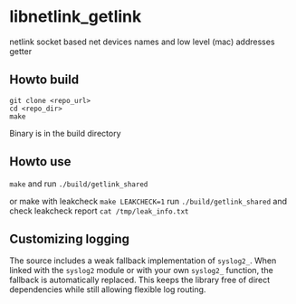 # libnetlink_getlink
netlink socket based net devices names and low level (mac) addresses getter

## Howto build
```
git clone <repo_url>
cd <repo_dir>
make
```
Binary is in the build directory

## Howto use
`make` and run `./build/getlink_shared`

or make with leakcheck `make LEAKCHECK=1`
run `./build/getlink_shared` and check
leakcheck report `cat /tmp/leak_info.txt`

## Customizing logging

The source includes a weak fallback implementation of `syslog2_`.  When linked
with the `syslog2` module or with your own `syslog2_` function, the fallback is
automatically replaced.  This keeps the library free of direct dependencies
while still allowing flexible log routing.

